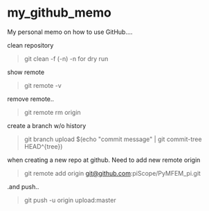 # my_github_memo

My personal memo on how to use GitHub....

clean repository
 > git clean -f (-n)  -n for dry run
 
show remote
 > git remote -v
 
remove remote.. 
 > git remote rm origin
 
create a branch w/o history
 > git branch upload $(echo "commit message" | git commit-tree HEAD^{tree})
 
when creating a new repo at github. Need to add new remote origin
 > git remote add origin git@github.com:piScope/PyMFEM_pi.git

.and push.. 
 > git push -u origin upload:master
